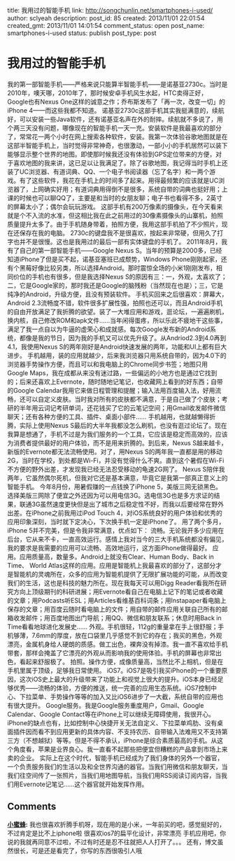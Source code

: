 title: 我用过的智能手机
link: http://songchunlin.net/smartphones-i-used/
author: sclyeah
description: 
post_id: 85
created: 2013/11/01 22:01:54
created_gmt: 2013/11/01 14:01:54
comment_status: open
post_name: smartphones-i-used
status: publish
post_type: post

# 我用过的智能手机

我的第一部智能手机——严格来说只能算半智能手机——是诺基亚2730c。当时是2010年，噢天哪，2010年了，那时候安卓手机风生水起，HTC卖得正好，Google也有Nexus One这样的诚意之作；乔布斯发布了「再一次，改变一切」的iPhone 4——而这些我都不知道。 诺基亚2730c这部手机其实我挺满意的，续航好，可以安装一些Java软件，还有诺基亚名声在外的耐摔。续航就不多说了，用个两三天没有问题，哪像现在的智能手机一天一充。安装软件是我最喜欢的部分了，常常花一两个小时在网上搜索各种软件，安装。我第一次体验谷歌地图就是在这部半智能手机上，当时觉得非常神奇，也很激动，一部小小的手机居然可以装下能够显示整个世界的地图。即使那时候我还没有体验到GPS定位带来的方便，对于喜欢地图的我来讲，这已足以让我满足了。除了谷歌地图，我记得当时手机上还装了UC浏览器、有道词典、QQ、一个电子书阅读器（忘了名字）和一两个游戏。有了这些软件，我花在手机上的时间多了起来。用得最频繁的应该就是UC浏览器了，上网确实好用；有道词典用得倒不是很多，系统自带的词典也挺好用；上课的时候也可以聊QQ了，主要是和当时的女朋友聊；电子书也看得不多，2英寸的屏幕太小了；偶尔会玩玩游戏。 这部手机有200万像素的摄像头，在今天看来就是个不入流的水准，但这相比我在此之前用过的30像素摄像头的山寨机，拍照质量提升太多了。由于手机随身带着，拍照方便，我用这部手机拍了不少照片，现在还保存在我的电脑。 2730c的键盘我不是很喜欢，按起来非常硬，但用久了打字也并不是很慢。这也是我用过的最后一部有实体键盘的手机了。 2011年8月，我有了自己的第一部智能手机——Google Nexus S。当年的预算是2000多，已经知道iPhone了但是买不起，诺基亚塞班已成颓势，Windows Phone刚刚起家，还有个黑莓好像比较另类，所以选择Android。那时震惊全场的小米1刚刚发布，相同价位的手机也有很多，但是我选择Nexus S的原因有三：一，外观，太喜欢了；二，它是Google家的，那时我还是Google的脑残粉（当然现在也是）；三，它是纯净的Android，升级方便，且没有预装软件。 手机买回来之后很喜欢：屏幕大，Android 2.3流畅度不错，软件很多扩展性强，拍照也还可以，而且Android手机的自由开放满足了我折腾的欲望。装了一大堆应用和游戏，逛论坛，一遍遍刷机，换内核，自己修改ROM和apk文件……当年闲得蛋疼，所以乐此不疲地干这些事，满足了我一点自以为牛逼的虚荣心和成就感。每次Google发布新的Android系统，都像是我的节日，因为我的手机又可以优先升级了。从Andriod2.3到4.0再到4.1，我使用Nexus S的两年刚好是Android快速发展的两年，功能和UI上都有巨大进步。 手机越用，装的应用就越少，后来我浏览器只用系统自带的，因为4.0下的浏览器手势操作方便，而且可以和我电脑上的Chrome同步书签；地图只用Google Maps，我在成都从来没有迷过路，一些偏远的小地方也是通过它找到的；后来还喜欢上Evernote，随时随地记笔记，也收藏网上看到的好东西；自带的Google Calendar我用它来做日程管理和提醒；输入法用百度输入法，好用流畅，还可以自定义皮肤。当时我对所有的皮肤都不满意，于是自己做了个皮肤；考研的半年用云词记考研单词，还花钱买了它的云笔记空间；用Gmail收发邮件微信聊天；还有各种方便的工具、插件、桌面小部件…… 手机越用，也就越懒得折腾，实际上使用Nexus S最后的大半年我都没怎么刷机，也没有逛过论坛了。现在我算是想通了，手机不过是为我们服务的一个工具，它应该是稳定而高效的，应该为消费者提供最好的用户体验，而不是用来折腾的。到后来，Nexus S越来越卡，新版的Evernote都无法流畅使用。对了，用Nexus S的两年我一直都是用的移动2G，当时在学校，到处都是Wi-Fi，并没有觉得什么不爽。直到这个暑假在Wi-Fi不方便的野外出差，才发现我已经无法忍受移动的龟速2G网了。 Nexus S陪伴我两年，它虽然偶尔死机，但我对它还是基本满意，毕竟它是我第一部真正意义上的智能手机。 今年8月份，用暑假赚的一点钱换了iPhone 5，美版三网无锁黑色。选择美版三网除了便宜之外还因为可以用电信3G。选电信3G也是多方求证的结果，联通3G虽然速度更快但是出了城市之后稳定性不好，而我以后要经常在野外出差。在iPhone之前我用过iPod Touch 4，对iOS系统良好的用户体验和优秀的应用印象深刻，当时就下定决心，下次换手机一定是iPhone了。 用了两个多月，iPhone 5并不完美，但是令我非常满意，优点如下： 流畅。无论我开多少应用在后台，它从来不卡，一直高效运行。感情上我对当今的三大手机系统都没有偏见，我的要求是我需要的应用可以流畅、高效地运行，这方面iPhone做得最好。 应用。应用质量高，数量多。Android上就没有Clear、Human Body、Back in Time、 World Atlas这样的应用。应用是智能机上我最喜欢的部分了，这部分才是智能机的灵魂所在，众多的应用为智能机提供了无限扩展功能的可能，从而改变我们的生活，这也是科技的魅力所在。现在我每天可以用Digg Reader看我所在研究方向上顶级期刊的科研进展；用Evernote看自己在电脑上记下的笔记或者收藏的文章；用Podcasts听ESL；用Articles看维基百科词条；用Instapaper看电脑上保存的文章；用百度云随时看电脑上的文件；用自带的邮件应用关联自己所有的邮箱收发邮件；用百度地图出门导航；用QQ、微信和朋友联系；休息时用Back in Time看看地球进化发展史…… 外观。手机很轻，112g的重量拿在手上很舒服；手机够薄，7.6mm的厚度，放在口袋里几乎感觉不到它的存在；我买的黑色，外观漂亮，金属机身给人硬朗的质感。做工出色，裸奔没有掉漆。我一直不喜欢给手机带套，那样会掩盖了它漂亮的外观从而影响我的使用体验。手机的屏幕也非常出色，看起来舒服极了。 拍照。操作方便，成像质量高，当然比不上相机，但是在手机里属于顶级，足够我日常使用。 iOS7。iOS7是吸引我买iPhone的一个重要原因，这次iOS史上最大的升级带来了功能上和视觉上很大的提升。iOS本身已经足够优秀——流畅的体验，方便的推送，统一完善的应用生态系统。iOS7控制中心、下拉菜单、手势操作等等的加入又比iOS6进步了一大截，系统自带的应用也有很大提升。 Google服务。我是Google服务重度用户，Gmail、Google Calendar、Google Contact等在iPhone上可以继续无障碍使用，我很开心。 iPhone的缺点也有，比如控制中心快捷开关无法自定义、下拉菜单鸡肋、没有桌面插件因而看不到应用更新的具体内容、不支持农历、自带输入法难用又不支持第三方（不想越狱）等等。但是不得不承认，iPhone是综合素质最高的手机。从这个角度看，苹果是业界良心。我一直看不起那些把便宜但糟糕的产品拿到市场上来卖的企业。 实际上在这个时代，智能手机已经成为了我们身体的另外一个器官，一个负责服务我们的生活以及和全世界沟通的器官。当我们用微信和朋友聊天，当我们往空间传了一张照片，当我们用地图导航，当我们用RSS阅读订阅内容，当我们用Evernote记笔记……这个器官就开始发挥作用。

## Comments

**[小蜜蜂](#21 "2013-11-24 21:37:49"):** 我也很喜欢折腾手机呀，现在用的是小米，一年前买的吧，感觉挺好的，不过肯定是比不上iphone啦 很喜欢ios7的扁平化设计，非常漂亮 手机应用吧，你说的我就再同意不过啦，不过有时还是忍不往就把人人打开了。。。 还有，博文虽然很长，可是还是看完了，你写的东西很吸引人哦

